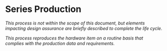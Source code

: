# Series Production

*This process is not within the scope of this document, but elements impacting design assurance are briefly described to complete the life cycle.*

*This process reproduces the hardware item on a routine basis that complies with the production data and requirements.*
